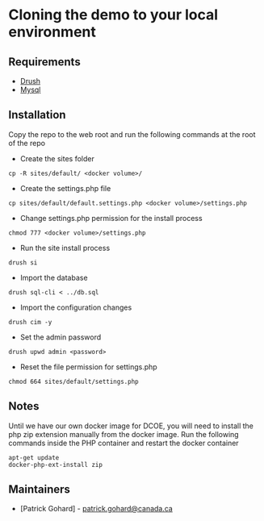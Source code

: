 Cloning the demo to your local environment
====================================

## Requirements

* [Drush][drush]
* [Mysql][mysql]

## Installation

Copy the repo to the web root and run the following commands at the root of the repo

* Create the sites folder

```
cp -R sites/default/ <docker volume>/
```

* Create the settings.php file

```
cp sites/default/default.settings.php <docker volume>/settings.php
```

* Change settings.php permission for the install process

```
chmod 777 <docker volume>/settings.php
```

* Run the site install process

```
drush si
```

* Import the database

```
drush sql-cli < ../db.sql
```

* Import the configuration changes

```
drush cim -y
```

* Set the admin password

```
drush upwd admin <password>
```

* Reset the file permission for settings.php 

```
chmod 664 sites/default/settings.php
```

## Notes

Until we have our own docker image for DCOE, you will need to install the php zip extension manually from the docker image. Run the following commands inside the PHP container and restart the docker container

```
apt-get update
docker-php-ext-install zip
```

## Maintainers

* [Patrick Gohard] - patrick.gohard@canada.ca

[drush]:                    https://docs.drush.org/en/9.x/install/
[mysql]:                    https://www.drupal.org/docs/8/install/step-3-create-a-database
